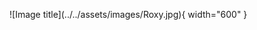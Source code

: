 <figure markdown="span">
  ![Image title](../../assets/images/Roxy.jpg){ width="600" }
  <figcaption></figcaption>
</figure>